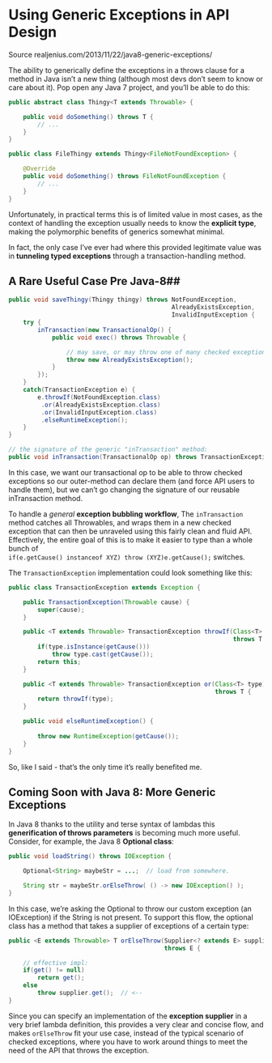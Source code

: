 # Using Generic Exceptions in API Design #

Source realjenius.com/2013/11/22/java8-generic-exceptions/

The ability to generically define the exceptions in a throws clause for a 
method in Java isn’t a new thing (although most devs don’t seem to know or care about it). 
Pop open any Java 7 project, and you’ll be able to do this:

```java
public abstract class Thingy<T extends Throwable> {

    public void doSomething() throws T {
        // ...
    }	
}
```

```java
public class FileThingy extends Thingy<FileNotFoundException> {

    @Override
    public void doSomething() throws FileNotFoundException {
        // ...
    }
}
```

Unfortunately, in practical terms this is of limited value in most cases, 
as the context of handling the exception usually needs to know the **explicit type**, 
making the polymorphic benefits of generics somewhat minimal.

In fact, the only case I’ve ever had where this provided legitimate 
value was in **tunneling typed exceptions** through a transaction-handling method.

## A Rare Useful Case Pre Java-8##

```java
public void saveThingy(Thingy thingy) throws NotFoundException, 
                                             AlreadyExistsException, 
                                             InvalidInputException {
    try {
        inTransaction(new TransactionalOp() {
            public void exec() throws Throwable {

                // may save, or may throw one of many checked exceptions.
                throw new AlreadyExistsException();
            }
        });
    }
    catch(TransactionException e) {
        e.throwIf(NotFoundException.class)
         .or(AlreadyExistsException.class)
         .or(InvalidInputException.class)
         .elseRuntimeException();
    }
}
```

```java
// the signature of the generic "inTransaction" method:
public void inTransaction(TransactionalOp op) throws TransactionException { ... }
````

In this case, we want our transactional op to be able to throw checked exceptions 
so our outer-method can declare them (and force API users to handle them), 
but we can’t go changing the signature of our reusable inTransaction method.

To handle a *general* **exception bubbling workflow**, The `inTransaction` method catches 
all Throwables, and wraps them in a new checked exception that can then be unraveled 
using this fairly clean and fluid API.  Effectively, the entire goal of this is to 
make it easier to type than a whole bunch of  
`if(e.getCause() instanceof XYZ) throw (XYZ)e.getCause();` switches.

The `TransactionException` implementation could look something like this:

```java
public class TransactionException extends Exception {

    public TransactionException(Throwable cause) {
        super(cause);
    }

    public <T extends Throwable> TransactionException throwIf(Class<T> type) 
                                                              throws T {
        if(type.isInstance(getCause())) 
            throw type.cast(getCause());
        return this;
    }

    public <T extends Throwable> TransactionException or(Class<T> type) 
                                                         throws T { 
        return throwIf(type); 
    }

    public void elseRuntimeException() {
    
        throw new RuntimeException(getCause());
    }
}
```

So, like I said - that’s the only time it’s really benefited me.

## Coming Soon with Java 8: More Generic Exceptions ##

In Java 8 thanks to the utility and terse syntax of lambdas this 
**generification of throws parameters** is becoming much more useful. 
Consider, for example, the Java 8 **Optional class**:

```java
public void loadString() throws IOException {

    Optional<String> maybeStr = ...;  // load from somewhere.

    String str = maybeStr.orElseThrow( () -> new IOException() );
}
```

In this case, we’re asking the Optional to throw our custom exception (an IOException) 
if the String is not present. 
To support this flow, the optional class has a method that takes a 
supplier of exceptions of a certain type:

```java
public <E extends Throwable> T orElseThrow(Supplier<? extends E> supplier) 
                                           throws E {

    // effective impl:
    if(get() != null) 
        return get();
    else 
        throw supplier.get();  // <-- 
}
```

Since you can specify an implementation of the **exception supplier** in a very brief 
lambda definition, this provides a very clear and concise flow, 
and makes `orElseThrow` fit your use case, 
instead of the typical scenario of checked exceptions, 
where you have to work around things to meet the need of 
the API that throws the exception.
